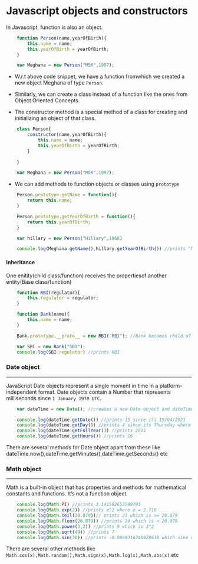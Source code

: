 # Javascript objects and constructors

In Javascript, function is also an object.

```Javascript
    function Person(name,yearOfBirth){
        this.name = name;
        this.yearOfBirth = yearOfBirth;
    }

    var Meghana = new Person("MSK",1997);
```
- W.r.t above code snippet, we have a function fromwhich we created a new object Meghana of type `Person`.

- Similarly, we can create a class instead of a function like the ones from Object Oriented Concepts.

- The constructor method is a special method of a class for creating and initializing an object of that class.


```Javascript
    class Person{
        constructor(name,yearOfBirth){
            this.name = name;
            this.yearOfBirth = yearOfBirth;
        }
        
    }

    var Meghana = new Person("MSK",1997);
```
- We can add methods to function objects or classes using `prototype`

```Javascript
    Person.prototype.getName = function(){
        return this.name;
    }

    Person.prototype.getYearOfBirth = function(){
        return this.yearOfBirth;
    }

    var hillary = new Person("Hillary",1968)

    console.log(Meghana.getName(),hillary.getYearOfBirth()) //prints "MSK" 1968
```

#### Inheritance

One enitity(child class/function) receives the propertiesof another entity(Base class/function)

```Javascript
    function RBI(regulator){
        this.regulator = regulator;
    }

    function Bank(name){
        this.name = name;
    }

    Bank.prototype.__proto__ = new RBI("RBI"); //Bank becomes child of RBI and can access properties of RBI

    var SBI = new Bank("SBI");
    console.log(SBI.regulator) //prints RBI
```


### Date object
---
JavaScript Date objects represent a single moment in time in a platform-independent format. Date objects contain a Number that represents milliseconds since `1 January 1970 UTC`.

```Javascript
    var dateTime = new Date(); //creates a new Date object and dateTime gets access to all methods associated with dateTime

    console.log(dateTime.getDate()) //prints 15 since its 15/04/2021
    console.log(dateTime.getDay()) //prints 4 since its Thursday where 0 is represented as Sunday
    console.log(dateTime.getFullYear()) //prints 2021
    console.log(dateTime.getHours()) //prints 16
```
There are several methods for Date object apart from these like dateTime.now(),dateTime.getMinutes(),dateTime.getSeconds() etc

### Math object
---
Math is a built-in object that has properties and methods for mathematical constants and functions. It’s not a function object.

```Javascript
    console.log(Math.PI) //prints 3.141592653589793
    console.log(Math.exp(2)) //prints e^2 where e = 2.718
    console.log(Math.ceil(20.879))// prints 21 which is >= 20.879
    console.log(Math.floor(20.879)) //prints 20 which is < 20.879
    console.log(Math.power(3,2)) //prints 9 which is 3^2
    console.log(Math.sqrt(49)) //prints 7
    console.log(Math.sin(30)) //prints -0.9880316240928618 which sine value of 30
```
There are several other methods like `Math.cos(x),Math.random(),Math.sign(x),Math.log(x),Math.abs(x)` etc